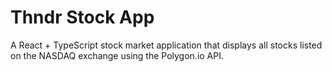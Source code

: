 # Thndr Stock App

A React + TypeScript stock market application that displays all stocks listed on the NASDAQ exchange using the Polygon.io API.

